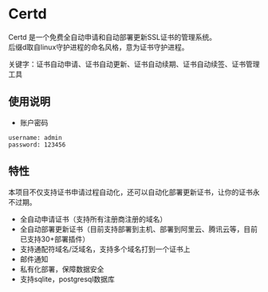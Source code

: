 # Certd

Certd 是一个免费全自动申请和自动部署更新SSL证书的管理系统。       
后缀d取自linux守护进程的命名风格，意为证书守护进程。    

关键字：证书自动申请、证书自动更新、证书自动续期、证书自动续签、证书管理工具

## 使用说明

- 账户密码
```
username: admin
password: 123456
```

## 特性
本项目不仅支持证书申请过程自动化，还可以自动化部署更新证书，让你的证书永不过期。     

* 全自动申请证书（支持所有注册商注册的域名）
* 全自动部署更新证书（目前支持部署到主机、部署到阿里云、腾讯云等，目前已支持30+部署插件）
* 支持通配符域名/泛域名，支持多个域名打到一个证书上
* 邮件通知
* 私有化部署，保障数据安全
* 支持sqlite，postgresql数据库